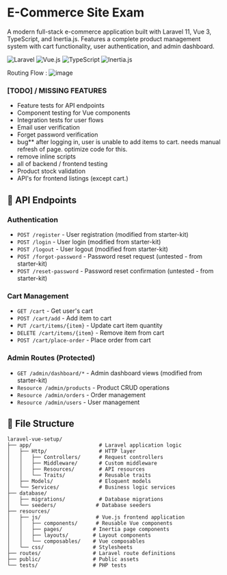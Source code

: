 # E-Commerce Site Exam

A modern full-stack e-commerce application built with Laravel 11, Vue 3, TypeScript, and Inertia.js. Features a complete product management system with cart functionality, user authentication, and admin dashboard.

![Laravel](https://img.shields.io/badge/Laravel-11-red?style=flat-square&logo=laravel)
![Vue.js](https://img.shields.io/badge/Vue.js-3-green?style=flat-square&logo=vue.js)
![TypeScript](https://img.shields.io/badge/TypeScript-5-blue?style=flat-square&logo=typescript)
![Inertia.js](https://img.shields.io/badge/Inertia.js-SPA-purple?style=flat-square)

Routing Flow :
![image](https://github.com/user-attachments/assets/94edea7c-fd77-4b0f-91fa-d270c52117f0)



### **[TODO] / MISSING FEATURES**
- Feature tests for API endpoints
- Component testing for Vue components
- Integration tests for user flows
- Email user verification
- Forget password verification
- bug** after logging in, user is unable to add items to cart. needs manual refresh of page. optimize code for this.
- remove inline scripts
- all of backend / frontend testing
- Product stock validation
- API's for frontend listings (except cart.)

## 🔗 API Endpoints
### **Authentication**
- `POST /register` - User registration (modified from starter-kit)
- `POST /login` - User login (modified from starter-kit)
- `POST /logout` - User logout (modified from starter-kit)
- `POST /forgot-password` - Password reset request (untested - from starter-kit)
- `POST /reset-password` - Password reset confirmation (untested - from starter-kit)

### **Cart Management**
- `GET /cart` - Get user's cart
- `POST /cart/add` - Add item to cart
- `PUT /cart/items/{item}` - Update cart item quantity
- `DELETE /cart/items/{item}` - Remove item from cart
- `POST /cart/place-order` - Place order from cart

### **Admin Routes** (Protected)
- `GET /admin/dashboard/*` - Admin dashboard views (modified from starter-kit)
- `Resource /admin/products` - Product CRUD operations
- `Resource /admin/orders` - Order management
- `Resource /admin/users` - User management

## 📁 File Structure

```
laravel-vue-setup/
├── app/                      # Laravel application logic
│   ├── Http/                 # HTTP layer
│   │   ├── Controllers/      # Request controllers
│   │   ├── Middleware/       # Custom middleware
│   │   ├── Resources/        # API resources
│   │   └── Traits/           # Reusable traits
│   ├── Models/               # Eloquent models
│   └── Services/             # Business logic services
├── database/
│   ├── migrations/           # Database migrations
│   └── seeders/             # Database seeders
├── resources/
│   ├── js/                  # Vue.js frontend application
│   │   ├── components/      # Reusable Vue components
│   │   ├── pages/          # Inertia page components
│   │   ├── layouts/        # Layout components
│   │   └── composables/    # Vue composables
│   └── css/                # Stylesheets
├── routes/                 # Laravel route definitions
├── public/                 # Public assets
└── tests/                  # PHP tests
```
